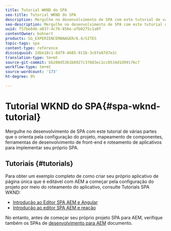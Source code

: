 ```yaml
---
title: Tutorial WKND do SPA
seo-title: Tutorial WKND do SPA
description: Mergulhe no desenvolvimento de SPA com este tutorial de várias partes que o orienta pela configuração do projeto, mapeamento de componentes, ferramentas de desenvolvimento de front-end e roteamento de aplicativos para implementar seu próprio SPA.
seo-description: Mergulhe no desenvolvimento de SPA com este tutorial de várias partes que o orienta pela configuração do projeto, mapeamento de componentes, ferramentas de desenvolvimento de front-end e roteamento de aplicativos para implementar seu próprio SPA.
uuid: f57be84b-a037-4c76-856e-afb0275c1a0f
contentOwner: bohnert
products: SG_EXPERIENCEMANAGER/6.4/SITES
topic-tags: spa
content-type: reference
discoiquuid: 2dbe18c1-8d79-4685-911b-3c6fe87d7e2c
translation-type: tm+mt
source-git-commit: bb200d5361b8927c37683ec1cc0534d1d99176c7
workflow-type: tm+mt
source-wordcount: '173'
ht-degree: 0%

---
```



# Tutorial WKND do SPA{#spa-wknd-tutorial}

Mergulhe no desenvolvimento de SPA com este tutorial de várias partes que o orienta pela configuração do projeto, mapeamento de componentes, ferramentas de desenvolvimento de front-end e roteamento de aplicativos para implementar seu próprio SPA.

## Tutoriais {#tutorials}

Para obter um exemplo completo de como criar seu próprio aplicativo de página única que é editável com AEM a começar pela configuração do projeto por meio do roteamento do aplicativo, consulte Tutorials SPA WKND:

* [Introdução ao Editor SPA AEM e Angular](https://docs.adobe.com/content/help/en/experience-manager-learn/spa-angular-tutorial/overview.html)
* [Introdução ao editor SPA AEM e reação](https://docs.adobe.com/content/help/en/experience-manager-learn/spa-react-tutorial/overview.html)

No entanto, antes de começar seu próprio projeto SPA para AEM, verifique também os SPAs de [desenvolvimento para AEM](/help/sites-developing/spa-architecture.md) documento.
